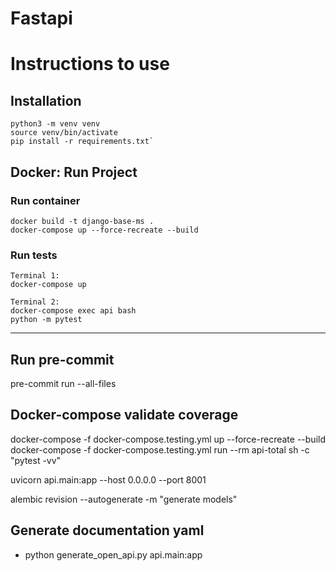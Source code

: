 # Fastapi

# Instructions to use

## Installation

```
python3 -m venv venv
source venv/bin/activate
pip install -r requirements.txt`
```

## Docker: Run Project

### Run container

```
docker build -t django-base-ms .
docker-compose up --force-recreate --build
```

### Run tests

```
Terminal 1:
docker-compose up

Terminal 2:
docker-compose exec api bash
python -m pytest
```

---

## Run pre-commit

pre-commit run --all-files

## Docker-compose validate coverage

docker-compose -f docker-compose.testing.yml up --force-recreate --build
docker-compose -f docker-compose.testing.yml run --rm api-total sh -c "pytest -vv"

uvicorn api.main:app --host 0.0.0.0 --port 8001

alembic revision --autogenerate -m "generate models"

## Generate documentation yaml

- python generate_open_api.py api.main:app
